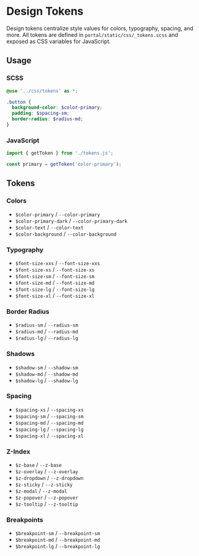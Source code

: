 # Design Tokens

Design tokens centralize style values for colors, typography, spacing, and more. All tokens are defined in `portal/static/css/_tokens.scss` and exposed as CSS variables for JavaScript.

## Usage

### SCSS
```scss
@use '../css/tokens' as *;

.button {
  background-color: $color-primary;
  padding: $spacing-sm;
  border-radius: $radius-md;
}
```

### JavaScript
```javascript
import { getToken } from './tokens.js';

const primary = getToken('color-primary');
```

## Tokens

### Colors
- `$color-primary` / `--color-primary`
- `$color-primary-dark` / `--color-primary-dark`
- `$color-text` / `--color-text`
- `$color-background` / `--color-background`

### Typography
- `$font-size-xxs` / `--font-size-xxs`
- `$font-size-xs` / `--font-size-xs`
- `$font-size-sm` / `--font-size-sm`
- `$font-size-md` / `--font-size-md`
- `$font-size-lg` / `--font-size-lg`
- `$font-size-xl` / `--font-size-xl`

### Border Radius
- `$radius-sm` / `--radius-sm`
- `$radius-md` / `--radius-md`
- `$radius-lg` / `--radius-lg`

### Shadows
- `$shadow-sm` / `--shadow-sm`
- `$shadow-md` / `--shadow-md`
- `$shadow-lg` / `--shadow-lg`

### Spacing
- `$spacing-xs` / `--spacing-xs`
- `$spacing-sm` / `--spacing-sm`
- `$spacing-md` / `--spacing-md`
- `$spacing-lg` / `--spacing-lg`
- `$spacing-xl` / `--spacing-xl`

### Z-Index
- `$z-base` / `--z-base`
- `$z-overlay` / `--z-overlay`
- `$z-dropdown` / `--z-dropdown`
- `$z-sticky` / `--z-sticky`
- `$z-modal` / `--z-modal`
- `$z-popover` / `--z-popover`
- `$z-tooltip` / `--z-tooltip`

### Breakpoints
- `$breakpoint-sm` / `--breakpoint-sm`
- `$breakpoint-md` / `--breakpoint-md`
- `$breakpoint-lg` / `--breakpoint-lg`
